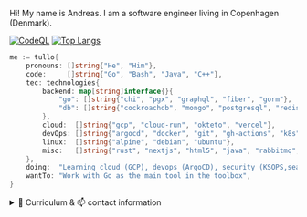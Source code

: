 Hi! My name is Andreas. I am a software engineer living in Copenhagen (Denmark). 

[![CodeQL](https://github-readme-stats.tullo.vercel.app/api?username=tullo&custom_title=tullo&theme=gotham&show_icons=true&hide=stars)](https://github.com/tullo/)
[![Top Langs](https://github-readme-stats.tullo.vercel.app/api/top-langs/?username=tullo&layout=compact&theme=gotham&langs_count=6)](https://github.com/tullo/)

```go
me := tullo{
	pronouns: []string{"He", "Him"},
	code:     []string{"Go", "Bash", "Java", "C++"},
	tec: technologies{
		backend: map[string]interface{}{
			"go": []string{"chi", "pgx", "graphql", "fiber", "gorm"},
			"db": []string{"cockroachdb", "mongo", "postgresql", "redis", "sqlite"},
		},
		cloud:  []string{"gcp", "cloud-run", "okteto", "vercel"},
		devOps: []string{"argocd", "docker", "git", "gh-actions", "k8s", "sealed-secrets"},
		linux:  []string{"alpine", "debian", "ubuntu"},
		misc:   []string{"rust", "nextjs", "html5", "java", "rabbitmq", "springboot", "typescript"},
	},
	doing:  "Learning cloud (GCP), devops (ArgoCD), security (KSOPS,sealed-secrets)",
	wantTo: "Work with Go as the main tool in the toolbox",
}
```

<details>
<summary>🔰 Curriculum & 📫 contact information</summary>

### Java and Alfresco Contractor (2014–2019)

Freelance software development and consulting with focus on current technology stacks.

The quality of my deliveries is a top priority and I strive to do test driven development whenever possible.

I worked with system integrations, web services and web applications in various guises.
With my systematic approach to tasks I can get things done and working properly.

Mantra: Helping create better, higher quality software faster.

### Business Owner (2015-2016)

Distributing exclusive high quality champagne (HATT et SÖNER) and premium vodka (Virtuous Vodka) in the greater Copenhagen area.
Fast delivery and flexible payment options.

### Senior Alfresco Developer (2011-2013)

Worked with Alfresco - an open source Java based Enterprise Content Management product.

In this position, Senior Alfresco Developer, I was part of virtual team of ten members distributed over the three countries the company operates in: Denmark, Norway and Sweden. The company (Redpill Linpro) bases its activities around open source technologies and counts over 200 heads.

The danish department - where I belonged to - consisted of three certified Alfresco Engineers.

We worked individually on-site at customers and got to see each other at the weekly team meetings (Google Hangout) or at the quarterly team gatherings.

### Freelance IT Consultant (2006-2013)

Freelance agile software development consulting focusing on the Java EE 5 platform and Java EE 5 servers including more lightweight frameworks
such as Spring and Hibernate. Helping create better, higher quality software faster.

### Software Engineer (2010-2011)

Customization of a Java-based POS system (Java POS) to Danish conditions.

I was the one and only Java developer in a .NET development shop and here I was responsible for the integration of 
the POS systems with the company's .NET based StoreManager application.
The application collected and monitored transactions delivered from the POS systems in the stores via web services and messaging system.

Development of a centrally controlled marketing system for publishment of current offers to the POS systems displays via push functionality.

Integration of a wireless self-scanning solution and peripherals addressable via the Java POS API.

### IT-Consultant, Project Department (2008-2010)

Porting of existing system integrations to Apache Camel (an open source integration framework), as well as development of new integrations.

Development of integrations on basis of JCAPS (Sun Java Composite Application Platform Suite). The integrations supported 300+ different applications and systems that were in operation in hospitals and clinics classified under 'Capital Region' of Denmark.

### System Developer (2008)

Design of a system-to-system interface (XML schemas and WSDL files) that described the web service operations which finance, portal and other stakeholders may use to interact with the electronic registration (e-TL) engine.

### Developer (2007)

As a member of an internal integration team I was doing webservice orchestrations to implement business rules in a big SOA based project setup.

### Developer (2007)

Development of new features for a new web based management system.

Technology stack: Java, JavaBeans, Spring, JPA (Java Persistence API), Annotations, Hibernate, JSF, MyFaces, JUnit, JMock, Appfuse, Tomcat, Jetty, Eclipse, JIRA, Confluence (Wicki), OOA/D, UML.

### Developer (2006-2007)

Development of core components of a software solution that 120+ banks were using with sales of pension plans in mind.
As a member of a project team with 18 heads, it was my job to analyze, design and implement a specific part of the core component.

Technology stack: Java 5, JPA, Hibernate, XFire, Spring, Rational Application Developer, ClearCase, IBM WebSphere v6.1, Microsoft SQL Server 2005, SoapUI.

### Developer (2006)

Localization of Tele2 front- and backend to French conditions. That is, adaptation and development of the existing code base against external interfaces such as the French version of RKI (customer rating). We worked in three groups of 5 developers each.

After a short-term high intensity training in Perl-programming, we modeled and implemented Nomad workflows in both Perl and Java.
Ready developed workflows were installed continuously on the production server.
As a member of the GUI group, my primary task was to implement the user interface in XHTML using Mason (a perl-based framework)

Technology stack: NeoConsult's 'Nomad Workflow Engine', Java POJOs, Perl, Mason, SOAP, XHTML, Ajax, JavaScript, CSS.

### CTO, Partner (2002-2005)

Development of concept, design and programming of an eCommerce platform that formed the base for the company that I founded and ran together with my business partner. After commissioning, I was constantly engaged in developing and improving the system.

Business idea: Convey purchase contracts to suppliers in Germany on behalf of customers. A customer turned to our company for the purchase and transport of products and authorized us to buy one or more products on the customer's behalf, as well as to have these transported to the customer's delivery address.

Technology stack: Java, EJB, XDoclet, JSP, Struts, SQL, XML, JBoss, Tomcat, DIPS, Postgres

### Developer (2001)

Realisation of all planned new features in the company's product - Caput Community System.

---

## Contact details

- <a href="tel:+4553800816">+45 53800816</a>
- [![Mail](https://img.shields.io/badge/ProtonMail-8B89CC?style=for-the-badge&logo=protonmail&logoColor=white)](mailto:tullo@pm.me)
- [![Twitter](https://img.shields.io/badge/amstutzIT%20-%231DA1F2.svg?&style=for-the-badge&logo=Twitter&logoColor=white)](https://twitter.com/amstutzIT)
- [![LinkedIn](https://img.shields.io/badge/linkedin%20-%230077B5.svg?&style=for-the-badge&logo=linkedin&logoColor=white)](https://www.linkedin.com/in/amstutzit/)
- Copenhagen, Denmark

</details>

